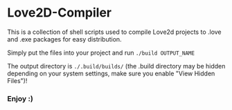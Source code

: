 # Love2D-Compiler
This is a collection of shell scripts used to compile Love2d projects to .love and .exe packages for easy distribution.

Simply put the files into your project and run `./build OUTPUT_NAME`

The output directory is `./.build/builds/` (the .build directory may be hidden depending on your system settings, make sure you enable "View Hidden Files")!

### Enjoy :)